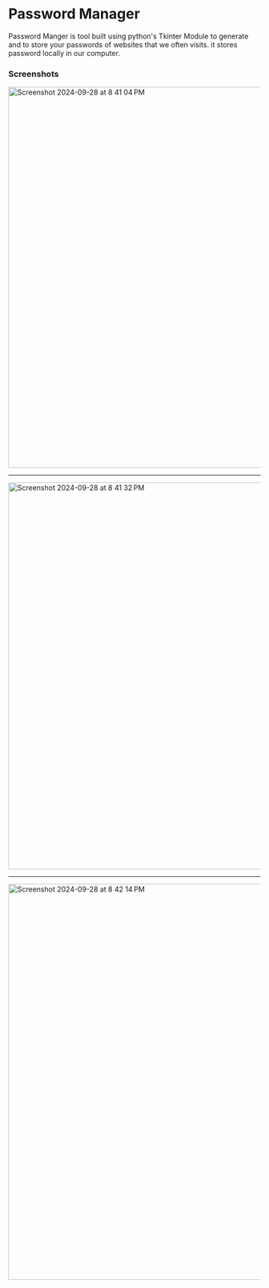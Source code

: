 # **Password Manager** 
Password Manger is tool built using python's Tkinter Module to generate and to store your passwords of websites that we often visits.
it stores password locally in our computer.
</br>
### Screenshots
<img width="761" alt="Screenshot 2024-09-28 at 8 41 04 PM" src="https://github.com/user-attachments/assets/be717276-625a-4463-9a66-d3eda712d1b2">
</br>
<hr>
<img width="773" alt="Screenshot 2024-09-28 at 8 41 32 PM" src="https://github.com/user-attachments/assets/66c80f69-fbf4-49fc-9e68-b0003046053b">
</br> 
<hr>
<img width="791" alt="Screenshot 2024-09-28 at 8 42 14 PM" src="https://github.com/user-attachments/assets/2a3a8594-860d-4ce4-9b5d-c41ad20dfde0">
